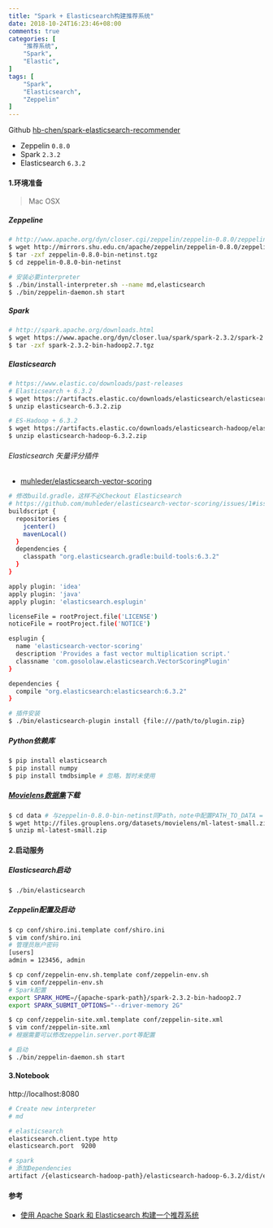 ```yaml
---
title: "Spark + Elasticsearch构建推荐系统"
date: 2018-10-24T16:23:46+08:00
comments: true
categories: [
	"推荐系统",
	"Spark",
	"Elastic",
]
tags: [
	"Spark",
    "Elasticsearch",
    "Zeppelin"
]
---
```


Github [hb-chen/spark-elasticsearch-recommender](github.com/hb-chen/spark-elasticsearch-recommender)

- Zeppelin `0.8.0`
- Spark `2.3.2`
- Elasticsearch `6.3.2`

<!--more-->

#### 1.环境准备
> Mac OSX

##### Zeppeline
```bash
# http://www.apache.org/dyn/closer.cgi/zeppelin/zeppelin-0.8.0/zeppelin-0.8.0-bin-netinst.tgz
$ wget http://mirrors.shu.edu.cn/apache/zeppelin/zeppelin-0.8.0/zeppelin-0.8.0-bin-netinst.tgz
$ tar -zxf zeppelin-0.8.0-bin-netinst.tgz
$ cd zeppelin-0.8.0-bin-netinst

# 安装必要interpreter
$ ./bin/install-interpreter.sh --name md,elasticsearch
$ ./bin/zeppelin-daemon.sh start
```

##### Spark
```bash
# http://spark.apache.org/downloads.html
$ wget https://www.apache.org/dyn/closer.lua/spark/spark-2.3.2/spark-2.3.2-bin-hadoop2.7.tgz
$ tar -zxf spark-2.3.2-bin-hadoop2.7.tgz
```

##### Elasticsearch
```bash
# https://www.elastic.co/downloads/past-releases
# Elasticsearch + 6.3.2
$ wget https://artifacts.elastic.co/downloads/elasticsearch/elasticsearch-6.3.2.zip
$ unzip elasticsearch-6.3.2.zip

# ES-Hadoop + 6.3.2
$ wget https://artifacts.elastic.co/downloads/elasticsearch-hadoop/elasticsearch-hadoop-6.3.2.zip
$ unzip elasticsearch-hadoop-6.3.2.zip
```

###### Elasticsearch 矢量评分插件
- [muhleder/elasticsearch-vector-scoring](https://github.com/muhleder/elasticsearch-vector-scoring)

```bash
# 修改build.gradle，这样不必Checkout Elasticsearch 
# https://github.com/muhleder/elasticsearch-vector-scoring/issues/1#issuecomment-415267767
buildscript {
  repositories {
    jcenter()
    mavenLocal()
  }
  dependencies {
    classpath "org.elasticsearch.gradle:build-tools:6.3.2"
  }
}

apply plugin: 'idea'
apply plugin: 'java'
apply plugin: 'elasticsearch.esplugin'

licenseFile = rootProject.file('LICENSE')
noticeFile = rootProject.file('NOTICE')

esplugin {
  name 'elasticsearch-vector-scoring'
  description 'Provides a fast vector multiplication script.'
  classname 'com.gosololaw.elasticsearch.VectorScoringPlugin'
}

dependencies {
  compile "org.elasticsearch:elasticsearch:6.3.2"
}
```
```bash
# 插件安装
$ ./bin/elasticsearch-plugin install {file:///path/to/plugin.zip}
```

##### Python依赖库
```bash
$ pip install elasticsearch
$ pip install numpy
$ pip install tmdbsimple # 忽略，暂时未使用
```

##### [Movielens数据集](https://grouplens.org/datasets/movielens/)下载
```bash
$ cd data # 与zeppelin-0.8.0-bin-netinst同Path，note中配置PATH_TO_DATA = "../data/ml-latest-small"
$ wget http://files.grouplens.org/datasets/movielens/ml-latest-small.zip
$ unzip ml-latest-small.zip
```

#### 2.启动服务
##### Elasticsearch启动
```bash
$ ./bin/elasticsearch
```

##### Zeppelin配置及启动
```bash
$ cp conf/shiro.ini.template conf/shiro.ini
$ vim conf/shiro.ini
# 管理员账户密码
[users]
admin = 123456, admin

$ cp conf/zeppelin-env.sh.template conf/zeppelin-env.sh
$ vim conf/zeppelin-env.sh
# Spark配置
export SPARK_HOME=/{apache-spark-path}/spark-2.3.2-bin-hadoop2.7
export SPARK_SUBMIT_OPTIONS="--driver-memory 2G"

$ cp conf/zeppelin-site.xml.template conf/zeppelin-site.xml
$ vim conf/zeppelin-site.xml
# 根据需要可以修改zeppelin.server.port等配置

# 启动
$ ./bin/zeppelin-daemon.sh start
```

#### 3.Notebook
http://localhost:8080
```bash
# Create new interpreter
# md

# elasticsearch
elasticsearch.client.type http
elasticsearch.port	9200

# spark
# 添加Dependencies
artifact /{elasticsearch-hadoop-path}/elasticsearch-hadoop-6.3.2/dist/elasticsearch-spark-20_2.11-6.3.2.jar
```

#### 参考
- [使用 Apache Spark 和 Elasticsearch 构建一个推荐系统](https://github.com/IBM/elasticsearch-spark-recommender)